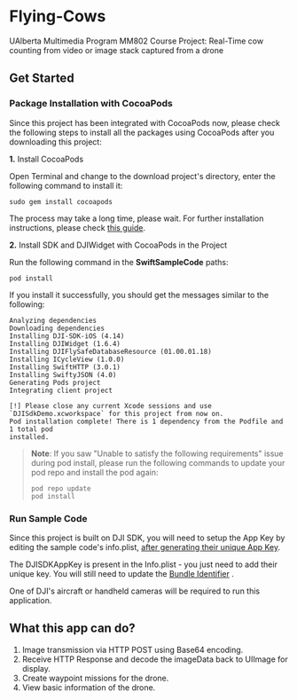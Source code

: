 # Flying-Cows

UAlberta Multimedia Program MM802 Course Project: Real-Time cow counting from video or image stack captured from a drone

## Get Started

### Package Installation with CocoaPods

Since this project has been integrated with CocoaPods now, please check the following steps to install all the packages using CocoaPods after you downloading this project:

**1.** Install CocoaPods

Open Terminal and change to the download project's directory, enter the following command to install it:

~~~
sudo gem install cocoapods
~~~

The process may take a long time, please wait. For further installation instructions, please check [this guide](https://guides.cocoapods.org/using/getting-started.html#getting-started).

**2.** Install SDK and DJIWidget with CocoaPods in the Project

Run the following command in the **SwiftSampleCode** paths:

~~~
pod install
~~~

If you install it successfully, you should get the messages similar to the following:

~~~
Analyzing dependencies
Downloading dependencies
Installing DJI-SDK-iOS (4.14)
Installing DJIWidget (1.6.4)
Installing DJIFlySafeDatabaseResource (01.00.01.18)
Installing ICycleView (1.0.0)
Installing SwiftHTTP (3.0.1)
Installing SwiftyJSON (4.0)
Generating Pods project
Integrating client project

[!] Please close any current Xcode sessions and use `DJISdkDemo.xcworkspace` for this project from now on.
Pod installation complete! There is 1 dependency from the Podfile and 1 total pod
installed.
~~~

> **Note**: If you saw "Unable to satisfy the following requirements" issue during pod install, please run the following commands to update your pod repo and install the pod again:
> 
> ~~~
> pod repo update
> pod install
> ~~~
> 


### Run Sample Code

Since this project is built on DJI SDK, you will need to setup the App Key by editing the sample code's info.plist, [after generating their unique App Key](https://developer.dji.com/mobile-sdk/documentation/quick-start/index.html#generate-an-app-key).

The DJISDKAppKey is present in the Info.plist - you just need to add their unique key.
You will still need to update the [Bundle Identifier](http://developer.dji.com/user/mobile-sdk/ios-configuration/) .

One of DJI's aircraft or handheld cameras will be required to run this application.  


## What this app can do?

1. Image transmission via HTTP POST using Base64 encoding.
2. Receive HTTP Response and decode the imageData back to UIImage for display.
3. Create waypoint missions for the drone.
4. View basic information of the drone.
